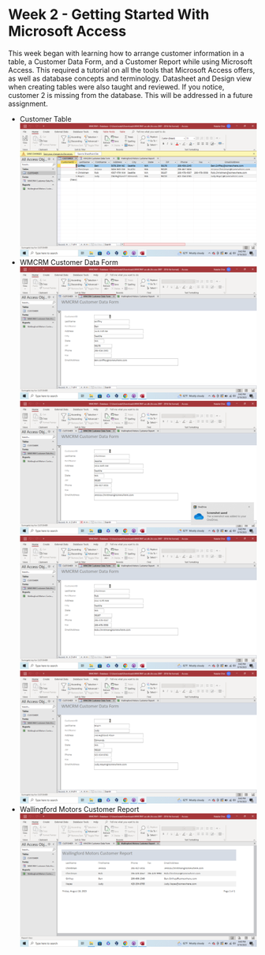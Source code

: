 # Week 2 - Getting Started With Microsoft Access


This week began with learning how to arrange customer information in a table, a Customer Data Form, and a Customer Report while using Microsoft Access. This required a tutorial on all the tools that Microsoft Access offers, as well as database concepts and terminology. Datasheet and Design view when creating tables were also taught and reviewed. If you notice, customer 2 is missing from the database. This will be addressed in a future assignment.

* Customer Table
![customer](Images/week1customerimage.png)
* WMCRM Customer Data Form
![customer1](Images/data-week2customer1.png)
![customer3](Images/data-week2customer3.png)
![customer4](Images/data-week2customer4.png)
![customer5](Images/data-week2customer5.png)
* Wallingford Motors Customer Report
![customerReport](Images/data-week2report.png)